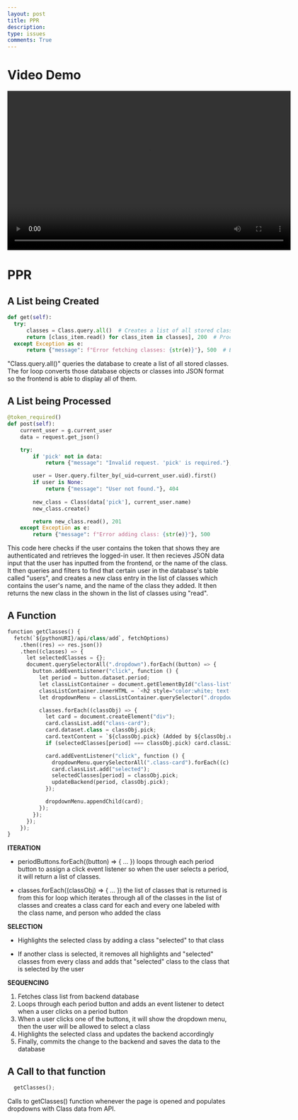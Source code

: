 ```yaml
---
layout: post
title: PPR
description: 
type: issues
comments: True
---
```


# Video Demo

<video width="640" height="360" controls>
  <source src="{{site.baseurl}}/images/2025-03-10 17-38-23.mp4" type="video/mp4">
  Your browser does not support the video tag.
</video>

# PPR


## A List being Created

  ```python
def get(self):
    try:
        classes = Class.query.all()  # Creates a list of all stored classes
        return [class_item.read() for class_item in classes], 200  # Processes & responds with the list
    except Exception as e:
        return {"message": f"Error fetching classes: {str(e)}"}, 500  # Error response

  ```

"Class.query.all()" queries the database to create a list of all stored classes. The for loop converts those database objects or classes into JSON format so the frontend is able to display all of them.

## A List being Processed

```python
@token_required()
def post(self):
    current_user = g.current_user  
    data = request.get_json()  

    try:
        if 'pick' not in data:
            return {"message": "Invalid request. 'pick' is required."}, 400  

        user = User.query.filter_by(_uid=current_user.uid).first()  
        if user is None:
            return {"message": "User not found."}, 404  
        
        new_class = Class(data['pick'], current_user.name)  
        new_class.create()  

        return new_class.read(), 201  
    except Exception as e:
        return {"message": f"Error adding class: {str(e)}"}, 500  

```
This code here checks if the user contains the token that shows they are authenticated and retrieves the logged-in user. It then recieves JSON data input that the user has inputted from the frontend, or the name of the class. It then queries and filters to find that certain user in the database's table called "users", and creates a new class entry in the list of classes which contains the user's name, and the name of the class they added. It then returns the new class in the shown in the list of classes using "read".

## A Function

```python
function getClasses() {
  fetch(`${pythonURI}/api/class/add`, fetchOptions)
    .then((res) => res.json())
    .then((classes) => {
      let selectedClasses = {};
      document.querySelectorAll(".dropdown").forEach((button) => {
        button.addEventListener("click", function () {
          let period = button.dataset.period;
          let classListContainer = document.getElementById("class-list");
          classListContainer.innerHTML = `<h2 style="color:white; text-align:center;">Classes for Period ${period}</h2><div class="dropdown-menu show"></div>`;
          let dropdownMenu = classListContainer.querySelector(".dropdown-menu");

          classes.forEach((classObj) => {
            let card = document.createElement("div");
            card.classList.add("class-card");
            card.dataset.class = classObj.pick;
            card.textContent = `${classObj.pick} (Added by ${classObj.user})`;
            if (selectedClasses[period] === classObj.pick) card.classList.add("selected");

            card.addEventListener("click", function () {
              dropdownMenu.querySelectorAll(".class-card").forEach((c) => c.classList.remove("selected"));
              card.classList.add("selected");
              selectedClasses[period] = classObj.pick;
              updateBackend(period, classObj.pick);
            });

            dropdownMenu.appendChild(card);
          });
        });
      });
    });
}
```
**ITERATION**

- periodButtons.forEach((button) => { ... }) loops through each period button to assign a click event listener so when the user selects a period, it will return a list of classes.

- classes.forEach((classObj) => { ... }) the list of classes that is returned is from this for loop which iterates through all of the classes in the list of classes and creates a class card for each and every one labeled with the class name, and person who added the class

**SELECTION**

- Highlights the selected class by adding a class "selected" to that class

- If another class is selected, it removes all highlights and "selected" classes from every class and adds that "selected" class to the class that is selected by the user

**SEQUENCING**

1. Fetches class list from backend database
2. Loops through each period button and adds an event listener to detect when a user clicks on a period button
3. When a user clicks one of the buttons, it will show the dropdown menu, then the user will be allowed to select a class
4. Highlights the selected class and updates the backend accordingly
5. Finally, commits the change to the backend and saves the data to the database

## A Call to that function

```python
  getClasses();
```

Calls to getClasses() function whenever the page is opened and populates dropdowns with Class data from API.